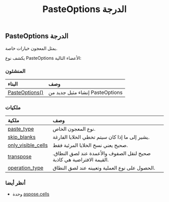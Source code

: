 ﻿---
title: PasteOptions الدرجة
second_title: Aspose.Cells for Python via .NET API المراجع
description:
type: docs
weight: 1170
url: /ar/python-net/aspose.cells/pasteoptions/
is_root: false
---
##  PasteOptions الدرجة
يمثل المعجون خيارات خاصة.



يكشف نوع PasteOptions الأعضاء التالية:

###  المنشئون
| البناء| وصف|
| :- | :- |
| [PasteOptions()](/cells/ar/python-net/aspose.cells/pasteoptions/__init__/#) | إنشاء مثيل جديد من PasteOptions|


###  ملكيات
| ملكية| وصف|
| :- | :- |
| [paste_type](/cells/ar/python-net/aspose.cells/pasteoptions/paste_type) | نوع المعجون الخاص.|
| [skip_blanks](/cells/ar/python-net/aspose.cells/pasteoptions/skip_blanks) | يشير إلى ما إذا كان سيتم تخطي الخلايا الفارغة.|
| [only_visible_cells](/cells/ar/python-net/aspose.cells/pasteoptions/only_visible_cells) | صحيح يعني نسخ الخلايا المرئية فقط.|
| [transpose](/cells/ar/python-net/aspose.cells/pasteoptions/transpose) | صحيح لنقل الصفوف والأعمدة عند لصق النطاق. القيمة الافتراضية هي كاذبة.|
| [operation_type](/cells/ar/python-net/aspose.cells/pasteoptions/operation_type) | الحصول على نوع العملية وتعيينه عند لصق النطاق.|



###  أنظر أيضا
* وحدة [aspose.cells](..)
